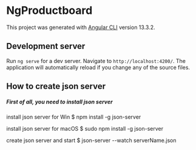# NgProductboard

This project was generated with [Angular CLI](https://github.com/angular/angular-cli) version 13.3.2.

## Development server

Run `ng serve` for a dev server. Navigate to `http://localhost:4200/`. The application will automatically reload if you change any of the source files.

## How to create json server

##### First of all, you need to install json server

install json server for Win
$ npm install -g json-server

install json server for macOS
$ sudo npm install -g json-server

create json server and start
$ json-server --watch serverName.json